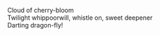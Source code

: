 Cloud of cherry-bloom    
Twilight whippoorwill, whistle on, sweet deepener    
Darting dragon-fly!    

